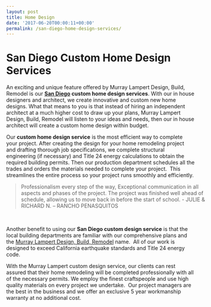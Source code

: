 ```yaml
---
layout: post
title: Home Design
date: '2017-06-20T00:00:11+00:00'
permalink: /san-diego-home-design-services/
---
```

<h1 class="mainhead">San Diego Custom Home Design Services</h1>
An exciting and unique feature offered by Murray Lampert Design, Build, Remodel is our <strong><a href="http://murraylampert.com">San Diego</a> custom home design services</strong>. With our in house designers and architect, we create innovative and custom new home designs. What that means to you is that instead of hiring an independent architect at a much higher cost to draw up your plans, Murray Lampert Design, Build, Remodel will listen to your ideas and needs, then our in house architect will create a custom home design within budget.

Our <strong>custom home design service</strong> is the most efficient way to complete your project. After creating the design for your home remodeling project and drafting thorough job specifications, we complete structural engineering (if necessary) and Title 24 energy calculations to obtain the required building permits. Then our production department schedules all the trades and orders the materials needed to complete your project.  This streamlines the entire process so your project runs smoothly and efficiently.
<blockquote style="width: 100%;">Professionalism every step of the way, Exceptional communication in all aspects and phases of the project. The project was finished well ahead of schedule, allowing us to move back in before the start of school.
<span class="author">
- JULIE &amp; RICHARD N. – RANCHO PENASQUITOS
</span></blockquote>
&nbsp;

Another benefit to using our <strong>San Diego custom design service</strong> is that the local building departments are familiar with our comprehensive plans and the <a title="Murray Lampert Remodel" href="http://www.murraylampert.com/remodel">Murray Lampert Design, Build, Remodel</a> name.  All of our work is designed to exceed California earthquake standards and Title 24 energy code.

With the Murray Lampert custom design service, our clients can rest assured that their home remodeling will be completed professionally with all of the necessary permits. We employ the finest craftspeople and use high quality materials on every project we undertake.  Our project managers are the best in the business and we offer an exclusive 5 year workmanship warranty at no additional cost.
